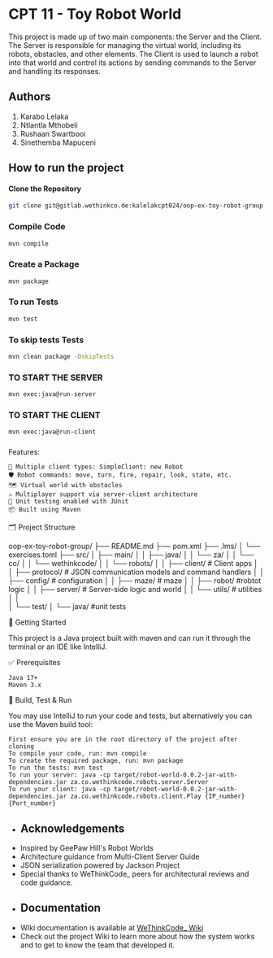 # CPT 11 - Toy Robot World

This project is made up of two main components: the Server and the Client. The Server is responsible for managing the virtual world, including its robots, obstacles, and other elements. The Client is used to launch a robot into that world and control its actions by sending commands to the Server and handling its responses.

## Authors
1) Karabo Lelaka 
2) Ntlantla Mthobeli 
3) Rushaan Swartbooi 
4) Sinethemba Mapuceni

## How to run the project

#### Clone the Repository

```bash
git clone git@gitlab.wethinkco.de:kalelakcpt024/oop-ex-toy-robot-group.git
```
### Compile Code

```bash
mvn compile
````

### Create a Package

```bash
mvn package
````

### To run Tests

```bash
mvn test
```

### To skip tests Tests

```bash
mvn clean package -DskipTests
```

### TO START THE SERVER

```bash
mvn exec:java@run-server
```
### TO START THE CLIENT

```bash
mvn exec:java@run-client
```
### 


Features:

    🧠 Multiple client types: SimpleClient: new Robot
    🛡️ Robot commands: move, turn, fire, repair, look, state, etc.
    🗺️ Virtual world with obstacles
    ⚔️ Multiplayer support via server-client architecture
    🧪 Unit testing enabled with JUnit
    📦 Built using Maven

🗂️ Project Structure

oop-ex-toy-robot-group/
├── README.md
├── pom.xml
├── .lms/
│   └── exercises.toml
├── src/
│   ├── main/
│   │   ├── java/
│   │       └── za/
│   │           └── co/
│   │               └── wethinkcode/
│   │                   └── robots/
│   │                       ├── client/       # Client apps
│   │                       ├── protocol/     # JSON communication models and command handlers
│   │                       ├── config/       # configuration
│   │                       ├── maze/         #  maze
│   │                       ├── robot/        #robtot logic
│   │                       ├── server/       # Server-side logic and world
│   │                       └── utils/        # utilities
│   │   
│   └── test/
│       └── java/   #unit tests

🚀 Getting Started

This project is a Java project built with maven and can run it through the terminal or an IDE like IntelliJ.

✅ Prerequisites

    Java 17+
    Maven 3.x

🧪 Build, Test & Run

You may use IntelliJ to run your code and tests, but alternatively you can use the Maven build tool:


    First ensure you are in the root directory of the project after cloning
    To compile your code, run: mvn compile
    To create the required package, run: mvn package
    To run the tests: mvn test
    To run your server: java -cp target/robot-world-0.0.2-jar-with-dependencies.jar za.co.wethinkcode.robots.server.Server
    To run your client: java -cp target/robot-world-0.0.2-jar-with-dependencies.jar za.co.wethinkcode.robots.client.Play {IP_number} {Port_number} 


- ## Acknowledgements
- Inspired by GeePaw Hill's Robot Worlds
- Architecture guidance from Multi-Client Server Guide
- JSON serialization powered by Jackson Project
- Special thanks to WeThinkCode_ peers for architectural reviews and code guidance.
- ## Documentation
- WIki documentation is available at [WeThinkCode_ Wiki](https://gitlab.wethinkco.de/kalelakcpt024/oop-ex-toy-robot-group/-/wikis/home)
- Check out the project Wiki to learn more about how the system works and to get to know the team that developed it.

